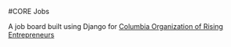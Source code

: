 #CORE Jobs

A job board built using Django for [Columbia Organization of Rising Entrepreneurs](http://www.columbia.edu/cu/core/)